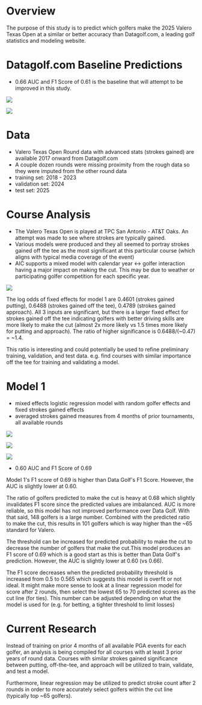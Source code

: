 # Overview

The purpose of this study is to predict which golfers make the 2025 Valero Texas Open at a similar or better accuracy than Datagolf.com, a leading golf statistics and modeling website.

# Datagolf.com Baseline Predictions

-   0.66 AUC and F1 Score of 0.61 is the baseline that will attempt to be improved in this study.

![](images/auc_datagolf.png)

![](images/conf_matrix_datagolf.png)

# Data

-   Valero Texas Open Round data with advanced stats (strokes gained) are available 2017 onward from Datagolf.com
-   A couple dozen rounds were missing proximity from the rough data so they were imputed from the other round data
-   training set: 2018 - 2023
-   validation set: 2024
-   test set: 2025

# Course Analysis

-   The Valero Texas Open is played at TPC San Antonio - AT&T Oaks. An attempt was made to see where strokes are typically gained.
-   Various models were produced and they all seemed to portray strokes gained off the tee as the most significant at this particular course (which aligns with typical media coverage of the event)
-   AIC supports a mixed model with calendar year \<-\> golfer interaction having a major impact on making the cut. This may be due to weather or participating golfer competition for each specific year.

![](images/course_mixed_model_summary.png)

The log odds of fixed effects for model 1 are 0.4601 (strokes gained putting), 0.6488 (strokes gained off the tee), 0.4789 (strokes gained approach). All 3 inputs are significant, but there is a larger fixed effect for strokes gained off the tee indicating golfers with better driving skills are more likely to make the cut (almost 2x more likely vs 1.5 times more likely for putting and approach). The ratio of higher significance is 0.6488/(\~0.47) = \~1.4.

This ratio is interesting and could potentially be used to refine preliminary training, validation, and test data. e.g. find courses with similar importance off the tee for training and validating a model.

# Model 1

-   mixed effects logistic regression model with random golfer effects and fixed strokes gained effects
-   averaged strokes gained measures from 4 months of prior tournaments, all available rounds

![](images/model_1_mixed_model_summary.png)

![](images/auc_model_1.png)

![](images/conf_matrix_model_1.png)

-   0.60 AUC and F1 Score of 0.69

Model 1's F1 score of 0.69 is higher than Data Golf's F1 Score. However, the AUC is slightly lower at 0.60.

The ratio of golfers predicted to make the cut is heavy at 0.68 which slightly invalidates F1 score since the predicted values are imbalanced. AUC is more reliable, so this model has not improved performance over Data Golf. With that said, 148 golfers is a large number. Combined with the predicted ratio to make the cut, this results in 101 golfers which is way higher than the \~65 standard for Valero.

The threshold can be increased for predicted probability to make the cut to decrease the number of golfers that make the cut.This model produces an F1 score of 0.69 which is a good start as this is better than Data Golf's prediction. However, the AUC is slightly lower at 0.60 (vs 0.66).

The F1 score decreases when the predicted probability threshold is increased from 0.5 to 0.565 which suggests this model is overfit or not ideal. It might make more sense to look at a linear regression model for score after 2 rounds, then select the lowest 65 to 70 predicted scores as the cut line (for ties). This number can be adjusted depending on what the model is used for (e.g. for betting, a tighter threshold to limit losses)

# Current Research

Instead of training on prior 4 months of all available PGA events for each golfer, an analysis is being compiled for all courses with at least 3 prior years of round data. Courses with similar strokes gained significance between putting, off-the-tee, and approach will be utilized to train, validate, and test a model.

Furthermore, linear regression may be utilized to predict stroke count after 2 rounds in order to more accurately select golfers within the cut line (typically top \~65 golfers).
